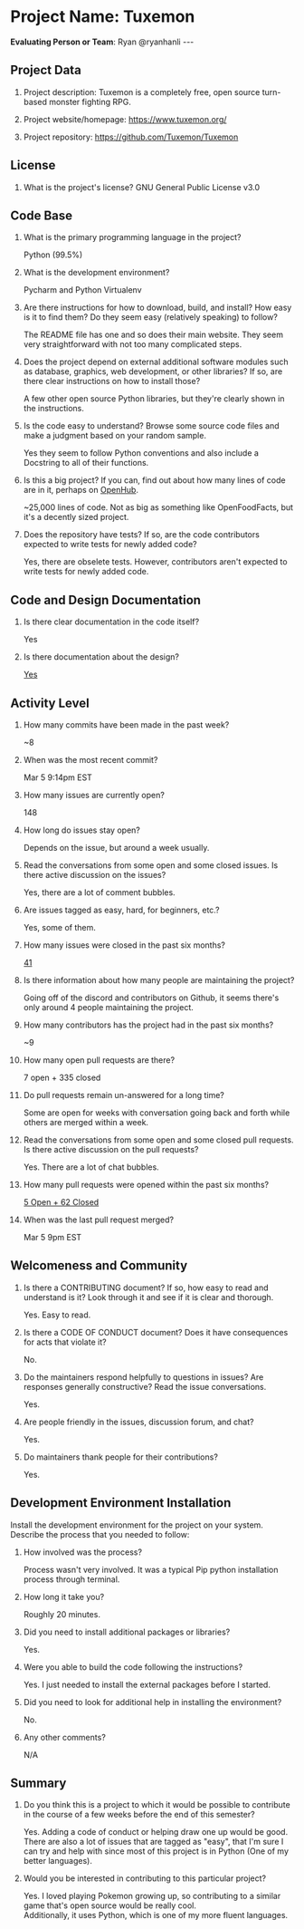 Project Name: Tuxemon
=====================

**Evaluating Person or Team**: Ryan @ryanhanli ---

Project Data
------------

1.  Project description: Tuxemon is a completely free, open source turn-based monster fighting RPG.

2.  Project website/homepage: <https://www.tuxemon.org/>

3.  Project repository: <https://github.com/Tuxemon/Tuxemon>

License
-------

1.  What is the project\'s license? GNU General Public License v3.0

Code Base
---------

1.  What is the primary programming language in the project?

    Python (99.5%)

2.  What is the development environment?

    Pycharm and Python Virtualenv

3.  Are there instructions for how to download, build, and install? How
    easy is it to find them? Do they seem easy (relatively speaking) to
    follow?

    The README file has one and so does their main website.  They seem very straightforward
	with not too many complicated steps.

4.  Does the project depend on external additional software modules such
    as database, graphics, web development, or other libraries? If so,
    are there clear instructions on how to install those?

    A few other open source Python libraries, but they're clearly shown in the instructions.

5.  Is the code easy to understand? Browse some source code files and
    make a judgment based on your random sample.

    Yes they seem to follow Python conventions and also include a Docstring to all of their functions.

6.  Is this a big project? If you can, find out about how many lines of
    code are in it, perhaps on [OpenHub](https://www.openhub.net/).

    \~25,000 lines of code. Not as big as something like OpenFoodFacts, but it's a decently sized project.

7.  Does the repository have tests? If so, are the code contributors
    expected to write tests for newly added code?

    Yes, there are obselete tests.  However, contributors aren't expected to write tests for newly added code.

Code and Design Documentation
-----------------------------

1.  Is there clear documentation in the code itself?

    Yes

2.  Is there documentation about the design?

    [Yes](https://docs.tuxemon.org/)

Activity Level
--------------

1.  How many commits have been made in the past week?

    \~8

2.  When was the most recent commit?

    Mar 5 9:14pm EST

3.  How many issues are currently open?

    148

4.  How long do issues stay open?

    Depends on the issue, but around a week usually.

5.  Read the conversations from some open and some closed issues. Is
    there active discussion on the issues?

    Yes, there are a lot of comment bubbles.

6.  Are issues tagged as easy, hard, for beginners, etc.?

    Yes, some of them.

7.  How many issues were closed in the past six months?

    [41](https://github.com/Tuxemon/Tuxemon/issues?q=is%3Aissue+closed%3A%3E%3D2019-09-02)

8.  Is there information about how many people are maintaining the
    project?

    Going off of the discord and contributors on Github, it seems there's only around 4 people maintaining the project.

9.  How many contributors has the project had in the past six months?

    \~9

10. How many open pull requests are there?

    7 open + 335 closed

11. Do pull requests remain un-answered for a long time?

    Some are open for weeks with conversation going back and forth while others are merged within a week.

12. Read the conversations from some open and some closed pull requests.
    Is there active discussion on the pull requests?

    Yes. There are a lot of chat bubbles.

13. How many pull requests were opened within the past six months?

    [5 Open + 62
    Closed](https://github.com/Tuxemon/Tuxemon/pulls?q=sort%3Acreated-desc+created%3A%3E%3D2019-09-02)

14. When was the last pull request merged?

    Mar 5 9pm EST

Welcomeness and Community
-------------------------

1.  Is there a CONTRIBUTING document? If so, how easy to read and
    understand is it? Look through it and see if it is clear and
    thorough.

    Yes. Easy to read.

2.  Is there a CODE OF CONDUCT document? Does it have consequences for
    acts that violate it?

    No.

3.  Do the maintainers respond helpfully to questions in issues? Are
    responses generally constructive? Read the issue conversations.

    Yes.

4.  Are people friendly in the issues, discussion forum, and chat?

    Yes.

5.  Do maintainers thank people for their contributions?

    Yes.

Development Environment Installation
------------------------------------

Install the development environment for the project on your system.
Describe the process that you needed to follow:

1.  How involved was the process?

    Process wasn't very involved. It was a typical Pip python installation process through terminal.

2.  How long it take you?

    Roughly 20 minutes.

3.  Did you need to install additional packages or libraries?

    Yes.

4.  Were you able to build the code following the instructions?

    Yes.  I just needed to install the external packages before I started.

5.  Did you need to look for additional help in installing the
    environment?

    No.

6.  Any other comments?

    N/A

Summary
-------

1.  Do you think this is a project to which it would be possible to
    contribute in the course of a few weeks before the end of this
    semester?

    Yes. Adding a code of conduct or helping draw one up would be good.  There are also a lot of issues that are tagged as "easy",
	that I'm sure I can try and help with since most of this project is in Python (One of my better languages).

2.  Would you be interested in contributing to this particular project?

    Yes.  I loved playing Pokemon growing up, so contributing to a similar game that's open source would be really cool.  
	Additionally, it uses Python, which is one of my more fluent languages.
